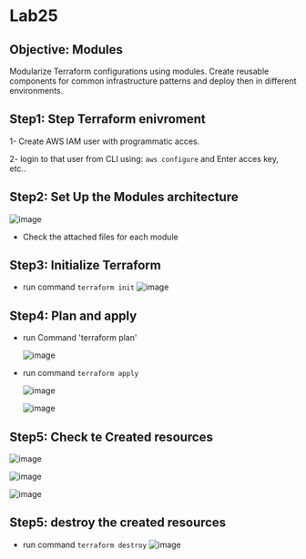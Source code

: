 # Lab25 
## Objective: Modules
Modularize Terraform configurations using modules. Create reusable components for common infrastructure patterns and deploy then in different environments.

## Step1: Step Terraform enivroment 
1- Create AWS IAM user with programmatic acces.

2- login to that user from CLI using: `aws configure` and Enter acces key, etc..

## Step2: Set Up the Modules architecture 

![image](https://github.com/ramy282/iVolve_OJT/assets/60857262/43c92eb9-3aca-45c0-8b90-d4c011d70a7e)

- Check the attached files for each module

## Step3: Initialize Terraform 
- run command `terraform init`
  ![image](https://github.com/ramy282/iVolve_OJT/assets/60857262/9d9628b8-23c6-4609-9ed0-7064db195c19)

## Step4: Plan and apply
- run Command 'terraform plan'

  ![image](https://github.com/ramy282/iVolve_OJT/assets/60857262/c989cc97-6126-4af3-86ee-966794269a2f)

- run command `terraform apply`

  ![image](https://github.com/ramy282/iVolve_OJT/assets/60857262/3a43343f-3d04-499a-9b24-eac74a00094f)

  ![image](https://github.com/ramy282/iVolve_OJT/assets/60857262/21096f35-5708-460c-8413-2048d6f2ad65)

## Step5: Check te Created resources

![image](https://github.com/ramy282/iVolve_OJT/assets/60857262/f002953a-b887-4925-85be-c98faabb2640)

![image](https://github.com/ramy282/iVolve_OJT/assets/60857262/b5b30fff-ffda-43ed-8702-7be4755732ae)

![image](https://github.com/ramy282/iVolve_OJT/assets/60857262/2b84b149-255f-407b-958f-1c6d196a09fd)

## Step5: destroy the created resources
- run command `terraform destroy`
  ![image](https://github.com/ramy282/iVolve_OJT/assets/60857262/4c341f72-bc80-4ac2-9124-c34caf8941ec)


